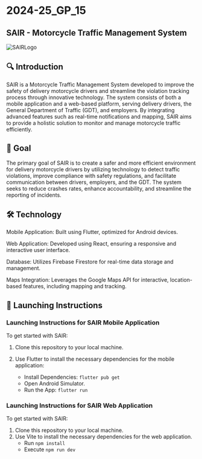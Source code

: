 # 2024-25_GP_15
## SAIR - Motorcycle Traffic Management System


![SAIRLogo](https://github.com/user-attachments/assets/c8280be9-c2f9-4a26-9f26-02c8c200b967)




## :mag: Introduction
SAIR is a Motorcycle Traffic Management System developed to improve the safety of delivery motorcycle drivers and streamline the violation tracking process through innovative technology. The system consists of both a mobile application and a web-based platform, serving delivery drivers, the General Department of Traffic (GDT), and employers. By integrating advanced features such as real-time notifications and mapping, SAIR aims to provide a holistic solution to monitor and manage motorcycle traffic efficiently.

## :dart: Goal
The primary goal of SAIR is to create a safer and more efficient environment for delivery motorcycle drivers by utilizing technology to detect traffic violations, improve compliance with safety regulations, and facilitate communication between drivers, employers, and the GDT. The system seeks to reduce crashes rates, enhance accountability, and streamline the reporting of incidents.

## :hammer_and_wrench: Technology
Mobile Application: Built using Flutter, optimized for Android devices.

Web Application: Developed using React, ensuring a responsive and interactive user interface.

Database: Utilizes Firebase Firestore for real-time data storage and management.

Maps Integration: Leverages the Google Maps API for interactive, location-based features, including mapping and tracking.

## :memo: Launching Instructions
### Launching Instructions for SAIR Mobile Application 

To get started with SAIR:

1. Clone this repository to your local machine.
2. Use Flutter to install the necessary dependencies for the mobile application:
   
   - Install Dependencies: `flutter pub get`
   - Open Android Simulator.
   - Run the App: `flutter run`
   
### Launching Instructions for SAIR Web Application 
To get started with SAIR:
1. Clone this repository to your local machine.
2. Use Vite to install the necessary dependencies for the web application.
   - Run `npm install`
   - Execute `npm run dev`

